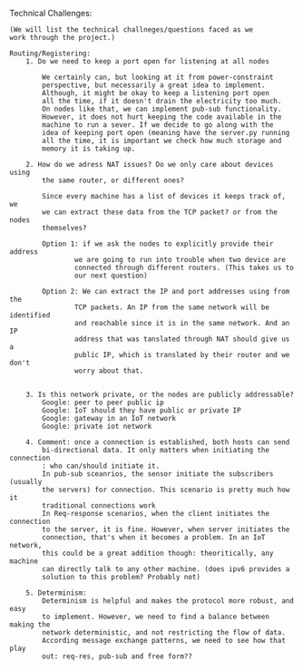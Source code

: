 Technical Challenges:

    (We will list the technical challneges/questions faced as we
    work through the project.)

    Routing/Registering:
        1. Do we need to keep a port open for listening at all nodes
        
            We certainly can, but looking at it from power-constraint
            perspective, but necessarily a great idea to implement. 
            Although, it might be okay to keep a listening port open 
            all the time, if it doesn't drain the electricity too much.
            On nodes like that, we can implement pub-sub functionality.
            However, it does not hurt keeping the code available in the
            machine to run a sever. If we decide to go along with the 
            idea of keeping port open (meaning have the server.py running
            all the time, it is important we check how much storage and
            memory it is taking up. 

        2. How do we adress NAT issues? Do we only care about devices using
            the same router, or different ones?

            Since every machine has a list of devices it keeps track of, we
            we can extract these data from the TCP packet? or from the nodes
            themselves? 

            Option 1: if we ask the nodes to explicitly provide their address
                    we are going to run into trouble when two device are
                    connected through different routers. (This takes us to
                    our next question)

            Option 2: We can extract the IP and port addresses using from the
                    TCP packets. An IP from the same network will be identified
                    and reachable since it is in the same network. And an IP
                    address that was tanslated through NAT should give us a
                    public IP, which is translated by their router and we don't
                    worry about that.


        3. Is this network private, or the nodes are publicly addressable?
            Google: peer to peer public ip
            Google: IoT should they have public or private IP
            Google: gateway in an IoT network
            Google: private iot network

        4. Comment: once a connection is established, both hosts can send 
            bi-directional data. It only matters when initiating the connection
            : who can/should initiate it.
            In pub-sub sceanrios, the sensor initiate the subscribers (usually
            the servers) for connection. This scenario is pretty much how it
            traditional connections work
            In Req-response scenarios, when the client initiates the connection 
            to the server, it is fine. However, when server initiates the
            connection, that's when it becomes a problem. In an IoT network, 
            this could be a great addition though: theoritically, any machine
            can directly talk to any other machine. (does ipv6 provides a 
            solution to this problem? Probably not)

        5. Determinism:
            Determinism is helpful and makes the protocol more robust, and easy
            to implement. However, we need to find a balance between making the
            network deterministic, and not restricting the flow of data. 
            According message exchange patterns, we need to see how that play
            out: req-res, pub-sub and free form?? 

